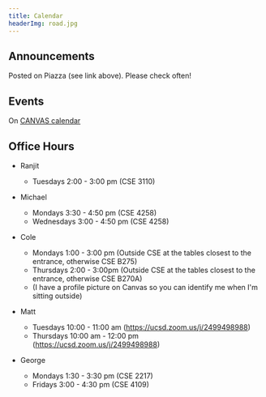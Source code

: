 ```yaml
---
title: Calendar
headerImg: road.jpg
---
```


## Announcements

Posted on Piazza (see link above). Please check often!

## Events

On [CANVAS calendar](https://canvas.ucsd.edu/courses/48988)

## Office Hours

* Ranjit 
 	- Tuesdays 2:00 - 3:00 pm (CSE 3110)

* Michael 
	- Mondays 3:30  - 4:50 pm (CSE 4258)
    - Wednesdays 3:00 - 4:50 pm (CSE 4258)

* Cole 
	- Mondays 1:00 - 3:00 pm (Outside CSE at the tables closest to the entrance, otherwise CSE B275)
    - Thursdays 2:00 - 3:00pm (Outside CSE at the tables closest to the entrance, otherwise CSE B270A)
    - (I have a profile picture on Canvas so you can identify me when I'm sitting outside)

* Matt 
	- Tuesdays 10:00 - 11:00 am (https://ucsd.zoom.us/j/2499498988)
	- Thursdays 10:00 am - 12:00 pm (https://ucsd.zoom.us/j/2499498988)

* George 
	- Mondays 1:30 - 3:30 pm (CSE 2217)
    - Fridays 3:00 - 4:30 pm (CSE 4109)
